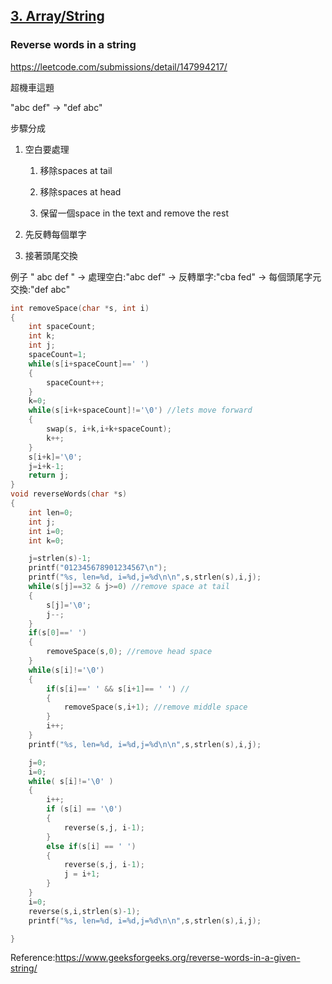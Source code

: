 ## [3. Array/String](/arraystring.md)

### Reverse words in a string




https://leetcode.com/submissions/detail/147994217/

超機車這題


"abc def" -> "def abc"

步驟分成

1. 空白要處理
    
    1. 移除spaces at tail

    2. 移除spaces at head

    3. 保留一個space in the text and remove the rest

2. 先反轉每個單字

3. 接著頭尾交換


例子 " abc def "
->
處理空白:"abc def"
->
反轉單字:"cba fed"
->
每個頭尾字元交換:"def abc"

```c
int removeSpace(char *s, int i)
{
	int spaceCount;
	int k;
	int j;
	spaceCount=1;
	while(s[i+spaceCount]==' ')
	{
		spaceCount++;
	}
	k=0;
	while(s[i+k+spaceCount]!='\0') //lets move forward
	{
		swap(s, i+k,i+k+spaceCount);
		k++;
	}
	s[i+k]='\0';
	j=i+k-1;
	return j;
}
void reverseWords(char *s)
{
	int len=0;
	int j;
	int i=0;
	int k=0;

	j=strlen(s)-1;
	printf("012345678901234567\n");
	printf("%s, len=%d, i=%d,j=%d\n\n",s,strlen(s),i,j);
	while(s[j]==32 & j>=0) //remove space at tail
	{
		s[j]='\0';
		j--;
	}
	if(s[0]==' ')
	{
		removeSpace(s,0); //remove head space
	}
	while(s[i]!='\0')
	{
		if(s[i]==' ' && s[i+1]== ' ') //
		{
			removeSpace(s,i+1); //remove middle space
		}
		i++;
	}
	printf("%s, len=%d, i=%d,j=%d\n\n",s,strlen(s),i,j);

	j=0;
	i=0;
	while( s[i]!='\0' )
	{
		i++;
		if (s[i] == '\0')
		{
			reverse(s,j, i-1);
		}
		else if(s[i] == ' ')
		{
			reverse(s,j, i-1);
			j = i+1;
		}
	}
	i=0;
	reverse(s,i,strlen(s)-1);
	printf("%s, len=%d, i=%d,j=%d\n\n",s,strlen(s),i,j);

}
```
Reference:https://www.geeksforgeeks.org/reverse-words-in-a-given-string/

